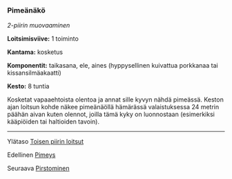 ### Pimeänäkö

*2-piirin muovaaminen*

**Loitsimisviive:** 1 toiminto

**Kantama:** kosketus

**Komponentit:** taikasana, ele, aines (hyppysellinen kuivattua porkkanaa tai kissansilmäakaatti)

**Kesto:** 8 tuntia

Kosketat vapaaehtoista olentoa ja annat sille kyvyn nähdä pimeässä. Keston ajan loitsun kohde näkee pimeänäöllä hämärässä valaistuksessa 24 metrin päähän aivan kuten olennot, joilla tämä kyky on luonnostaan (esimerkiksi kääpiöiden tai haltioiden tavoin).	

----

Ylätaso [Toisen piirin loitsut](2_piirin_loitsut.md)

Edellinen [Pimeys](Pimeys.md)

Seuraava [Pirstominen](Pirstominen.md)
